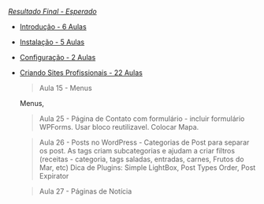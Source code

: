 _[Resultado Final - Esperado](https://www.cursoemvideo.com/cursowp/manual/)_

- [Introdução - 6 Aulas](https://cursoemvideo.com/)
- [Instalação - 5 Aulas](https://cursoemvideo.com/)
- [Configuração - 2 Aulas](https://cursoemvideo.com/)
- [Criando Sites Profissionais - 22 Aulas](https://cursoemvideo.com/)

  > Aula 15 - Menus

  Menus,

  > Aula 25 - Página de Contato com formulário - incluir formulário WPForms. Usar bloco reutilizavel. Colocar Mapa.

  > Aula 26 - Posts no WordPress - Categorias de Post para separar os post. As tags criam subcategorias e ajudam a criar filtros (receitas - categoria, tags saladas, entradas, carnes, Frutos do Mar, etc)
  > Dica de Plugins: Simple LightBox, Post Types Order, Post Expirator

  > Aula 27 - Páginas de Notícia
